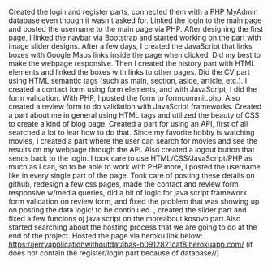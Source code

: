 Created the login and register parts, connected them with a PHP MyAdmin database even though it wasn't asked for. Linked the login to the main page and posted the username to the main page via PHP. After designing the first page, I linked the navbar via Bootstrap and started working on the part with image slider designs. After a few days, I created the JavaScript that links boxes with Google Maps links inside the page when clicked. Did my best to make the webpage responsive. Then I created the history part with HTML elements and linked the boxes with links to other pages. Did the CV part using HTML semantic tags (such as main, section, aside, article, etc.). I created a contact form using form elements, and with JavaScript, I did the form validation. With PHP, I posted the form to formcommit.php. Also created a review form to do validation with JavaScript frameworks. Created a part about me in general using HTML tags and utilized the beauty of CSS to create a kind of blog page. Created a part for using an API, first of all searched a lot to lear how to do that. Since my favorite hobby is watching movies, I created a part where the user can search for movies and see the results on my webpage through the API. Also created a logout button that sends back to the login. I took care to use HTML/CSS/JavaScript/PHP as much as I can, so to be able to work with PHP more, I posted the username like in every single part of the page. Took care of posting these details on github, redesign a few css pages, made the contact and review form responsive w/media queries, did a bit of logic for java script framework form validation on review form, and fixed the problem that was showing up on posting the data logic! to be continiued.., created the slider part and fixed a few funcions oj java script on the moreabout kosovo part.Also started searching about the hosting process that we are going to do at the end of the project.
Hosted the page via heroku link below: https://jerryapplicationwithoutdatabas-b0912821caf8.herokuapp.com/ (it does not contain the register/login part because of database//)

